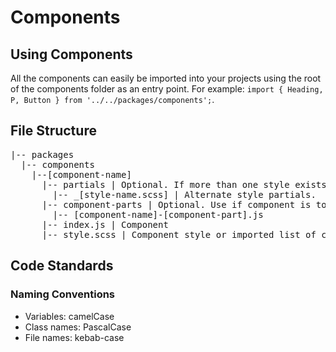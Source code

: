 # Components

## Using Components
All the components can easily be imported into your projects using the root of the components folder as an entry point. For example: `import { Heading, P, Button } from '../../packages/components';`.

## File Structure

<pre>
|-- packages
  |-- components
    |--[component-name]
      |-- partials | Optional. If more than one style exists they should be separated and independent.
        |-- _[style-name.scss] | Alternate style partials.
      |-- component-parts | Optional. Use if component is too overly complex to address in a single root index.js file.
        |-- [component-name]-[component-part].js
      |-- index.js | Component
      |-- style.scss | Component style or imported list of component styles from partials directory 
</pre>

## Code Standards

### Naming Conventions
- Variables: camelCase 
- Class names: PascalCase
- File names: kebab-case